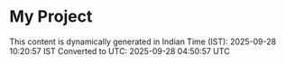 # My Project

This content is dynamically generated in Indian Time (IST): 2025-09-28 10:20:57 IST
Converted to UTC: 2025-09-28 04:50:57 UTC
